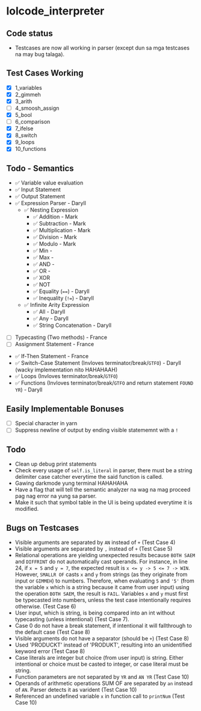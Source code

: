 # lolcode_interpreter

## Code status
- Testcases are now all working in parser (except dun sa mga testcases na may bug talaga).

## Test Cases Working

- [x] 1_variables
- [x] 2_gimmeh
- [x] 3_arith
- [ ] 4_smoosh_assign
- [x] 5_bool
- [ ] 6_comparison
- [x] 7_ifelse
- [x] 8_switch
- [x] 9_loops
- [x] 10_functions

## Todo - Semantics
- ✅ Variable value evaluation
- ✅ Input Statement
- ✅ Output Statement
- ✅ Expression Parser - Daryll
    - ✅ Nesting Expression 
        - ✅ Addition - Mark
        - ✅ Subtraction - Mark
        - ✅ Multiplication - Mark
        - ✅ Division - Mark
        - ✅ Modulo - Mark
        - ✅ Min - 
        - ✅ Max - 
        - ✅ AND - 
        - ✅ OR - 
        - ✅ XOR
        - ✅ NOT
        - ✅ Equality (`==`) - Daryll
        - ✅ Inequality (`!=`) - Daryll
    - ✅ Infinite Arity Expression
        - ✅ All - Daryll
        - ✅ Any - Daryll
        - ✅ String Concatenation - Daryll
- [ ] Typecasting (Two methods) - France
- [ ] Assignment Statement - France
- ✅  If-Then Statement - France
- ✅ Switch-Case Statement (Invloves terminator/break/`GTFO`) - Daryll (wacky implementation nito HAHAHAAH)
- ✅  Loops (Invloves terminator/break/`GTFO`)
- ✅ Functions (Invloves terminator/break/`GTFO` and return statement `FOUND YR`) - Daryll

## Easily Implementable Bonuses
- [ ] Special character in yarn
- [ ] Suppress newline of output by ending visible statememnt with a `!`

## Todo
- Clean up debug print statements
- Check every usage of `self.is_literal` in parser, there must be a string delimiter case catcher everytime the said function is called.
- Gawing darkmode yung terminal HAHAHAHA
- Have a flag that will tell the semantic analyzer na wag na mag proceed pag nag error na yung sa parser.
- Make it such that symbol table in the UI is being updated everytime it is modified.


## Bugs on Testcases
- Visible arguments are separated by `AN` instead of `+` (Test Case 4)
- Visible arguments are separated by `,` instead of `+` (Test Case 5)
- Relational operations are yielding unexpected results because `BOTH SAEM` and `DIFFRINT` do not automatically cast operands. For instance, in line 24, if `x = 5` and `y = 7`, the expected result is `x <= y -> 5 <= 7 -> WIN`. However, `SMALLR OF` casts `x` and `y` from strings (as they originate from input or `GIMMEH`) to numbers. Therefore, when evaluating `5` and `'5'` (from the variable `x` which is a string because it came from user input) using the operation `BOTH SAEM`, the result is `FAIL`. Variables `x` and `y` must first be typecasted into numbers, unless the test case intentionally requires otherwise. (Test Case 6)
- User input, which is string, is being compared into an int without typecasting (unless intentional) (Test Case 7).
- Case 0 do not have a break statement, if intentional it will fallthrough to the default case (Test Case 8)
- Visible arguments do not have a separator (should be `+`) (Test Case 8)
- Used 'PRODUCKT' instead of 'PRODUKT', resulting into an unidentified keyword error (Test Case 8)
- Case literals are integer but choice (from user input) is string. Either intentional or choice must be casted to integer, or case literal must be string.
- Function parameters are not separated by `YR` and `AN YR` (Test Case 10)
- Operands of arithmetic operations SUM OF are separated by `an` instead of `AN`. Parser detects it as varident (Test Case 10)
- Referenced an undefined variable `x` in function call to `printNum` (Test Case 10)
